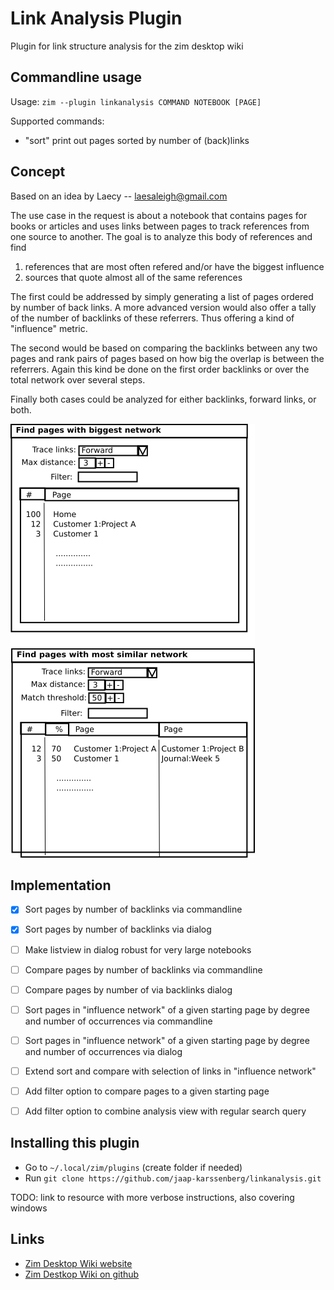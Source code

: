 # Link Analysis Plugin
Plugin for link structure analysis for the zim desktop wiki

## Commandline usage

Usage: `zim --plugin linkanalysis COMMAND NOTEBOOK [PAGE]`

Supported commands:
  - "sort" print out pages sorted by number of (back)links


## Concept
Based on an idea by Laecy -- <laesaleigh@gmail.com>

The use case in the request is about a notebook that contains pages for books or articles and uses links between pages to track references from one source to another. The goal is to analyze this body of references and find

  1. references that are most often refered and/or have the biggest influence
  2. sources that quote almost all of the same references

The first could be addressed by simply generating a list of pages ordered by number of back links. A more advanced version would also offer a tally of the number of backlinks of these referrers. Thus offering a kind of "influence" metric.

The second would be based on comparing the backlinks between any two pages and rank pairs of pages based on how big the overlap is between the referrers. Again this kind be done on the first order backlinks or over the total network over several steps.

Finally both cases could be analyzed for either backlinks, forward links, or both.

![Concept sketch of dialogs](./img/concept.png)


## Implementation
- [x] Sort pages by number of backlinks via commandline
- [x] Sort pages by number of backlinks via dialog
- [ ] Make listview in dialog robust for very large notebooks
- [ ] Compare pages by number of backlinks via commandline
- [ ] Compare pages by number of via backlinks dialog
- [ ] Sort pages in "influence network" of a given starting page by degree and number of occurrences via commandline
- [ ] Sort pages in "influence network" of a given starting page by degree and number of occurrences via dialog
- [ ] Extend sort and compare with selection of links in "influence network"
- [ ] Add filter option to compare pages to a given starting page
- [ ] Add filter option to combine analysis view with regular search query


## Installing this plugin
- Go to `~/.local/zim/plugins` (create folder if needed)
- Run `git clone https://github.com/jaap-karssenberg/linkanalysis.git`

TODO: link to resource with more verbose instructions, also covering windows

## Links
- [Zim Desktop Wiki website](http://zim-wiki.org/)
- [Zim Destkop Wiki on github](https://github.com/jaap-karssenberg/zim-desktop-wiki)
